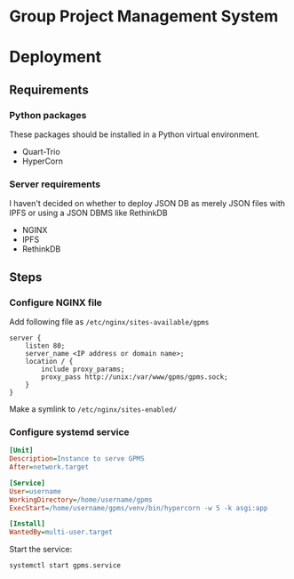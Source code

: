 # Group Project Management System

# Deployment

## Requirements

### Python packages

These packages should be installed in a Python virtual environment.

- Quart-Trio
- HyperCorn

### Server requirements

I haven't decided on whether to deploy JSON DB as merely JSON files with IPFS
or using a JSON DBMS like RethinkDB

- NGINX
- IPFS
- RethinkDB

## Steps

### Configure NGINX file

Add following file as `/etc/nginx/sites-available/gpms`

```nginx
server {
	listen 80;
	server_name <IP address or domain name>;
	location / {
		include proxy_params;
		proxy_pass http://unix:/var/www/gpms/gpms.sock;
	}
}
```

Make a symlink to `/etc/nginx/sites-enabled/`

### Configure systemd service

```ini
[Unit]
Description=Instance to serve GPMS
After=network.target

[Service]
User=username
WorkingDirectory=/home/username/gpms
ExecStart=/home/username/gpms/venv/bin/hypercorn -w 5 -k asgi:app

[Install]
WantedBy=multi-user.target
```

Start the service:

```bash
systemctl start gpms.service
```
